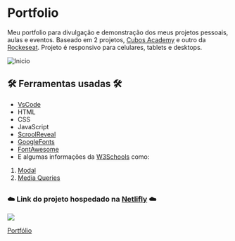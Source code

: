 # Portfolio

Meu portfolio para divulgação e demonstração dos meus projetos pessoais, aulas e eventos. Baseado em 2 projetos, [Cubos Academy](https://cubos.academy/) e outro da [Rockeseat](https://rocketseat.com.br/). Projeto é responsivo para celulares, tablets e desktops.

![Inicio](https://user-images.githubusercontent.com/71888055/126083328-b7fac993-dfab-41fc-8f36-aaef324b905c.PNG)

## 🛠️ Ferramentas usadas 🛠️

* [VsCode](https://code.visualstudio.com/)
* HTML
* CSS
* JavaScript
* [ScroolReveal](https://scrollrevealjs.org/)
* [GoogleFonts](https://fonts.google.com/)
* [FontAwesome](https://fontawesome.com/)
* E algumas informações da [W3Schools](https://www.w3schools.com/) como:
1. [Modal](https://www.w3schools.com/css/css3_mediaqueries.asp)
2. [Media Queries](https://www.w3schools.com/css/css3_mediaqueries.asp)

##

### ☁️ Link do projeto hospedado na [Netlifly](https://app.netlify.com/) ☁️

<img src="https://img.shields.io/badge/Netlify-00C7B7?style=for-the-badge&logo=netlify&logoColor=white" />

[Portfólio]()
